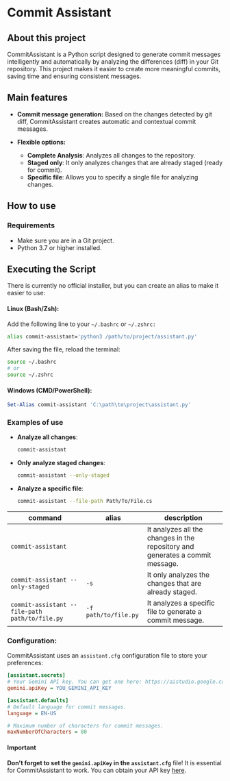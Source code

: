 # Commit Assistant

## About this project

CommitAssistant is a Python script designed to generate commit messages intelligently and automatically by analyzing the differences (diff) in your Git repository. This project makes it easier to create more meaningful commits, saving time and ensuring consistent messages.

## Main features

* **Commit message generation:** Based on the changes detected by git diff, CommitAssistant creates automatic and contextual commit messages.

* **Flexible options:**
    - **Complete Analysis**: Analyzes all changes to the repository.
    - **Staged only**: It only analyzes changes that are already staged (ready for commit).
    - **Specific file**: Allows you to specify a single file for analyzing changes.

## How to use

### Requirements

* Make sure you are in a Git project.
* Python 3.7 or higher installed.

## Executing the Script

There is currently no official installer, but you can create an alias to make it easier to use:

#### Linux (Bash/Zsh):

Add the following line to your `~/.bashrc` or `~/.zshrc:`

```bash
alias commit-assistant='python3 /path/to/project/assistant.py'
```

After saving the file, reload the terminal:

```bash
source ~/.bashrc
# or
source ~/.zshrc
```

#### Windows (CMD/PowerShell):

```powershell
Set-Alias commit-assistant 'C:\path\to\project\assistant.py'
```

### Examples of use

* **Analyze all changes**:
    ```bash
    commit-assistant
    ```

* **Only analyze staged changes**:
    ```bash
    commit-assistant --only-staged
    ```

* **Analyze a specific file**:
    ```bash
    commit-assistant --file-path Path/To/File.cs
    ```

| command                                             | alias               | description |
|-----------------------------------------------------|---------------------|-----------|
| `commit-assistant`                                  |                 | It analyzes all the changes in the repository and generates a commit message. |
| `commit-assistant --only-staged`                    | `-s`             | It only analyzes the changes that are already staged. |
| `commit-assistant --file-path path/to/file.py` | `-f path/to/file.py` | It analyzes a specific file to generate a commit message. |


### Configuration:

CommitAssistant uses an `assistant.cfg` configuration file to store your preferences:

```ini
[assistant.secrets]
# Your Gemini API key. You can get one here: https://aistudio.google.com/app/apikey
gemini.apiKey = YOU_GEMINI_API_KEY

[assistant.defaults]
# Default language for commit messages.
language = EN-US

# Maximum number of characters for commit messages.
maxNumberOfCharacters = 80

```

#### Important

**Don't forget to set the `gemini.apiKey` in the `assistant.cfg`** file! It is essential for CommitAssistant to work. You can obtain your API key [here](https://aistudio.google.com/app/apikey).